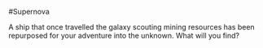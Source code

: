 #Supernova

A ship that once travelled the galaxy scouting mining resources has been repurposed for your adventure into the unknown. What will you find?